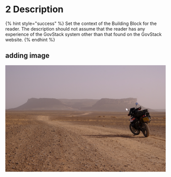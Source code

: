 # 2 Description

{% hint style="success" %}
Set the context of the Building Block for the reader. The description should not assume that the reader has any experience of the GovStack system other than that found on the GovStack website.
{% endhint %}

## adding image

![just riding along in the desert](.gitbook/assets/\_DSF4694.JPG)
